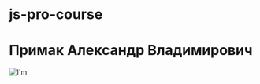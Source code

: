 # js-pro-course


# Примак Александр Владимирович

![I'm](https://avatars.githubusercontent.com/u/79718355?v=4)